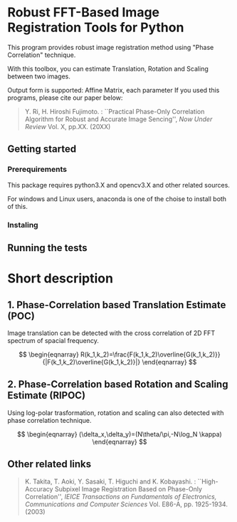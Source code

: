 # Robust FFT-Based Image Registration Tools for Python
This program provides robust image registration method using "Phase Correlation" technique.

With this toolbox, you can estimate 
Translation, Rotation and Scaling between two images.

Output form is supported: Affine Matrix, each parameter
If you used this programs, please cite our paper below:

>  Y. Ri, H. Hiroshi Fujimoto. : \`\`Practical Phase-Only Correlation Algorithm for Robust and Accurate Image Sencing'', <i> Now Under Review </i> Vol. X, pp.XX. (20XX) 

## Getting started 
### Prerequirements
This package requires python3.X and opencv3.X and other related sources.

For windows and Linux users, anaconda is one of the choise to install both of this.

### Instaling


## Running the tests


# Short description
## 1. Phase-Correlation based Translation Estimate (POC)
Image translation can be detected with the cross correlation of 2D FFT spectrum of spacial frequency.

$$
\begin{eqnarray}
 R(k_1,k_2)=\frac{F(k_1,k_2)\overline{G(k_1,k_2)}}{|F(k_1,k_2)\overline{G(k_1,k_2)}|}
\end{eqnarray}
$$

## 2. Phase-Correlation based Rotation and Scaling Estimate (RIPOC)
Using log-polar trasformation, rotation and scaling can also detected with phase correlation technique.


$$
\begin{eqnarray}
	(\delta_x,\delta_y)=(N\theta/\pi,-N\log_N \kappa)
\end{eqnarray}
$$

## Other related links

>  K. Takita, T. Aoki, Y. Sasaki, T. Higuchi and K. Kobayashi. : \`\`High-Accuracy Subpixel Image Registration Based on Phase-Only Correlation'', <i> IEICE Transactions on Fundamentals of Electronics, Communications and Computer Sciences </i> Vol. E86-A, pp. 1925-1934. (2003) 
